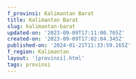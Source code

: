 ```yaml
---
f_provinsi: Kalimantan Barat
title: Kalimantan Barat
slug: kalimantan-barat
updated-on: '2023-09-09T17:11:00.765Z'
created-on: '2023-09-09T17:02:04.345Z'
published-on: '2024-01-21T11:33:59.165Z'
f_region: Kalimantan
layout: '[provinsi].html'
tags: provinsi
---
```



